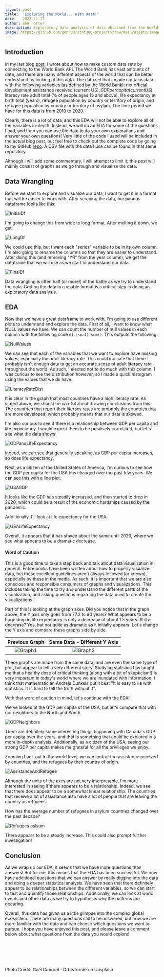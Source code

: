 ```yaml
---
layout: post
title:  "Exploring the World... With Data!"
date:   2022-11-17
author: Ben Porter
description: Exploratory data analysis of data obtained from the World Bank
image: https://github.com/BenP33/stat386-projects/raw/main/assets/images/Blog3GlobeSmall.jpg
---
```


## Introduction

In my last blog [post](https://benp33.github.io/stat386-projects/2022/10/21/my-project-2.html), I wrote about how to make custom data sets by connecting to the World Bank API. The World Bank has vast amounts of data, and there are many different aspects of the world that can be better understood by looking at this data. The data set that I made contains data with the following variables (as defined by the World Bank): net official development assistance received (current US$), GDP per capita (current US$), literacy rate adult total (% of people ages 15 and above), life expectancy at birth total (years), refugee population by country or territory of origin, and refugee population by country or territory of asylum. The time period we have for this data is from 2010 to 2020.

Clearly, there is a lot of data, and this EDA will not be able to explore all of the variables in-depth. Instead, we will do an EDA for some of the questions I had, and then you can use the data to do your own explorations and answer your own questions! Very little of the code I used will be included in the actual blog post, but feel free to check out the complete code by going to my GitHub [repo](https://github.com/BenP33/World-Bank-Data-EDA). A CSV file with the data I use can be found in that same repository. 

Although I will add some commentary, I will attempt to limit it; this post will mainly consist of graphs as we go through and visualize the data. 

## Data Wrangling

Before we start to explore and visualize our data, I want to get it in a format that will be easier to work with. After scraping the data, our pandas dataframe looks like this: 

![InitialDf](https://github.com/BenP33/stat386-projects/raw/main/assets/images/FirstDfScreenshot.png)

I'm going to change this from wide to long format. After melting it down, we get:

![LongDf](https://github.com/BenP33/stat386-projects/raw/main/assets/images/LongDfScreenshot2.png)

We could use this, but I want each "series" variable to be in its own column. I'm also going to rename the columns so that they are easier to understand. After doing this (and removing "YR" from the year column), we get the dataframe that we will use as we start to understand our data. 

![FinalDf](https://github.com/BenP33/stat386-projects/raw/main/assets/images/FinalDf3.png)

Data wrangling is often half (or more!) of the battle as we try to understand the data. Getting the data in a usable format is a critical step in doing an exploratory data analysis. 

## EDA

Now that we have a great dataframe to work with, I'm going to use different plots to understand and explore the data. First of all, I want to know what NULL values we have. We can count the number of null values in each column with the following code `df.isna().sum()`. This outputs the following:

![NullValues](https://github.com/BenP33/stat386-projects/raw/main/assets/images/MissingValues4.png)

We can see that each of the variables that we want to explore have missing values, especially the adult literacy rate. This could indicate that there probably isn't enough data to get an accurate sense of adult literacy rate throughout the world. As such, I elected not to do much with this column. I was curious to see the distribution however, so I made a quick histogram using the values that we do have.

![LiteracyRateDist](https://github.com/BenP33/stat386-projects/raw/main/assets/images/Blog3WorldLitCorrected.png)

It is clear in the graph that most countries have a high literacy rate. As stated above, we should be careful about drawing conclusions from this. The countries that report their literacy rates are probably the countries that are more developed, which probably means that our data is skewed. 

I'm also curious to see if there is a relationship between GDP per capita and life expectancy. I would expect them to be positively correlated, but let's see what the data shows!

![GDPandLifeExpectancy](https://github.com/BenP33/stat386-projects/raw/main/assets/images/Blog3GDPandLifeExpectancy.png)

Indeed, we can see that generally speaking, as GDP per capita increases, so does life expectancy.

Next, as a citizen of the United States of America, I'm curious to see how the GDP per capita for the USA has changed over the past few years. We can see this with a line plot. 

![USAGDP](https://github.com/BenP33/stat386-projects/raw/main/assets/images/Blog3USA_GDP.png)

It looks like the GDP has steadily increased, and then started to drop in 2020, which could be a result of the economic hardships caused by the pandemic. 

Additionally, I'll look at life expectancy for the USA. 

![USALifeExpectancy](https://github.com/BenP33/stat386-projects/raw/main/assets/images/Blog3LifeExpectancy.png)

Overall, it appears that it has stayed about the same until 2020, where we see what appears to be a dramatic decrease.

#### Word of Caution

This is a good time to take a step back and talk about data visualization in general. Entire books have been written about how to properly visualize data, but these excellent guidelines aren't always followed (or known), especially by those in the media. As such, it is important that we are also conscious and responsible consumers of graphs and visualizations. This includes taking the time to try and understand the different parts of the visualization, and asking questions regarding the data used to create the visualizations. 

Part of this is looking at the graph axes. Did you notice that in the graph above, the Y axis only goes from 77.2 to 80 years? What appears to be a huge drop in life expectancy is only a decrease of about 1.5 years. Still a decrease? Yes, but not quite as dramatic as it initially appears. Let's change the Y axis and compare these graphs side by side. 

Previous Graph           |  Same Data - Different Y Axis
:-------------------------:|:-------------------------:
![Graph1](https://github.com/BenP33/stat386-projects/raw/main/assets/images/Blog3LifeExpectancy.png)  |  ![Graph2](https://github.com/BenP33/stat386-projects/raw/main/assets/images/Blog3LifeExpectancy2.png)

These graphs are made from the same data, and are even the same type of plot, but appear to tell a very different story. Studying statistics has taught me that a healthy dose of critical thinking (along with a bit of skepticism!) is very important in today's world where we are inundated with information. I think that mathematician Andrejs Dunkels put it best "It is easy to lie with statistics. It is hard to tell the truth without it".

With that word of caution in mind, let's continue with the EDA!

We've looked at the GDP per capita of the USA, but let's compare that with our neighbors to the North and South.

![GDPNeighbors](https://github.com/BenP33/stat386-projects/raw/main/assets/images/Blog3GDP_Neighbors.png)

There are definitely some interesting things happening with Canada's GDP per capita over the years, and that is something that could be explored in a more in-depth analysis. Additionally, as a citizen of the USA, seeing our strong GDP per capita makes me grateful for all the privileges we enjoy. 

Zooming back out to the world level, we can look at the assistance received by countries, and the refugees by their country of origin. 

![AssistanceAndRefugee](https://github.com/BenP33/stat386-projects/raw/main/assets/images/Blog3AssistanceReceived.png)

Although the units of the axes are not very interpretable, I'm more interested in seeing if there appears to be a relationship. Indeed, we see that there does appear to be a somewhat linear relationship. The countries that receive a lot of assistance also have a lot of people that are leaving the country as refugees. 

How has the average number of refugees in asylum countries changed over the past decade?

![Refugees aslyum](https://github.com/BenP33/stat386-projects/raw/main/assets/images/Blog3RefugeesinAsylum.png)

There appears to be a steady increase. This could also prompt further investigation!

## Conclusion

As we wrap up our EDA, it seems that we have more questions than answers! But for me, this means that the EDA has been successful. We now have additional questions that we can answer by really digging into the data and doing a deeper statistical analysis. We have seen that there definitely appear to be relationships between the different variables, so we can start to test and quantify those relationships. Additionally, we can look at world events and other data as we try to hypothesis why the patterns are occuring. 

Overall, this data has given us a little glimpse into the complex global ecosystem. There are many questions still to be answered, but now we are more familiar with the data and can choose which questions we want to pursue. I hope you have enjoyed this post, and please leave a comment below about what questions from the data you would explore!


<br>
<br>
<br>
<br>
<br>
Photo Credit: Gaël Gaborel - OrbisTerrae on Unsplash
